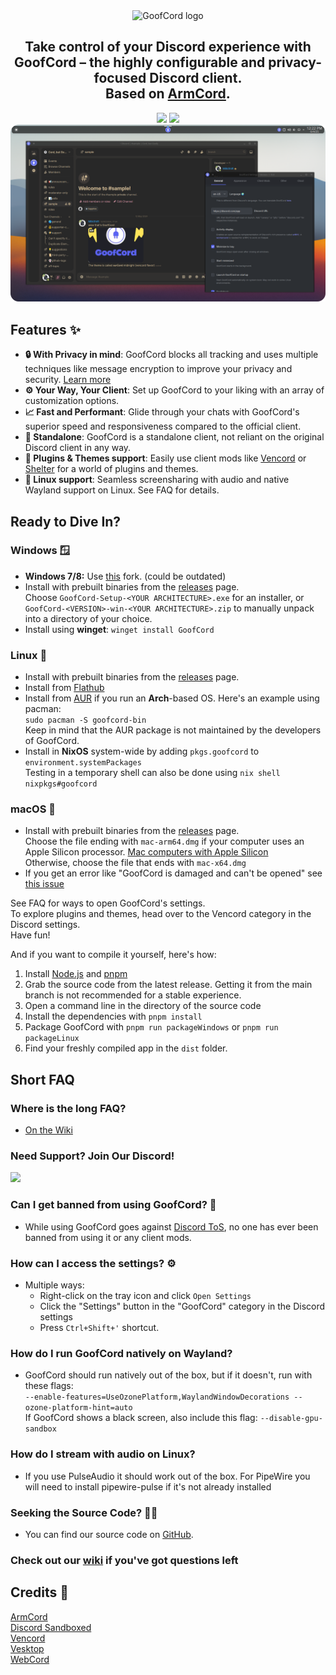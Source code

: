 <div align="center">
<img src="assetsDev/gf_logo_full.png" width="520" alt="GoofCord logo">
<h2>Take control of your Discord experience with GoofCord – the highly configurable and privacy-focused Discord client.<br>Based on <a href="https://github.com/ArmCord/ArmCord">ArmCord</a>.</h2>
<img src="https://img.shields.io/github/downloads/Milkshiift/GoofCord/total">
<img src="https://img.shields.io/github/license/Milkshiift/GoofCord"><br>
<img src="assetsDev/screenshot1_rounded.png" width="520" alt="Screenshot of GoofCord">
</div>

## Features :sparkles:
- **:lock: With Privacy in mind**: GoofCord blocks all tracking and uses multiple techniques like message encryption to improve your privacy and security. [Learn more](https://github.com/Milkshiift/GoofCord/wiki/Privacy-FAQ)
- **:gear: Your Way, Your Client**: Set up GoofCord to your liking with an array of customization options.
- **:chart_with_upwards_trend: Fast and Performant**: Glide through your chats with GoofCord's superior speed and responsiveness compared to the official client. 
- **:bookmark: Standalone**: GoofCord is a standalone client, not reliant on the original Discord client in any way.
- **:electric_plug: Plugins & Themes support**: Easily use client mods like [Vencord](https://github.com/Vendicated/Vencord) or [Shelter](https://github.com/uwu/shelter) for a world of plugins and themes.
- **🐧 Linux support**: Seamless screensharing with audio and native Wayland support on Linux. See FAQ for details.

## Ready to Dive In?
### Windows 🪟

* **Windows 7/8:** Use [this](https://github.com/Alex313031/GoofCord-Win7) fork. (could be outdated)
* Install with prebuilt binaries from the [releases](https://github.com/Milkshiift/GoofCord/releases/latest) page.    
Choose `GoofCord-Setup-<YOUR ARCHITECTURE>.exe` for an installer, or    
`GoofCord-<VERSION>-win-<YOUR ARCHITECTURE>.zip` to manually unpack into a directory of your choice.
* Install using **winget**: `winget install GoofCord`

### Linux 🐧

* Install with prebuilt binaries from the [releases](https://github.com/Milkshiift/GoofCord/releases/latest) page.
* Install from [Flathub](https://flathub.org/apps/io.github.milkshiift.GoofCord)
* Install from [AUR](https://aur.archlinux.org/packages/goofcord-bin) if you run an **Arch**-based OS. Here's an example using pacman:    
`sudo pacman -S goofcord-bin`    
Keep in mind that the AUR package is not maintained by the developers of GoofCord.
* Install in **NixOS** system-wide by adding ``pkgs.goofcord`` to ``environment.systemPackages``     
Testing in a temporary shell can also be done using ``nix shell nixpkgs#goofcord``

### macOS 🍏

* Install with prebuilt binaries from the [releases](https://github.com/Milkshiift/GoofCord/releases/latest) page.    
Choose the file ending with `mac-arm64.dmg` if your computer uses an Apple Silicon processor. [Mac computers with Apple Silicon](https://support.apple.com/en-us/HT211814)      
Otherwise, choose the file that ends with `mac-x64.dmg`
* If you get an error like "GoofCord is damaged and can't be opened" see [this issue](https://github.com/Milkshiift/GoofCord/issues/7)

See FAQ for ways to open GoofCord's settings.    
To explore plugins and themes, head over to the Vencord category in the Discord settings.    
Have fun!
    
And if you want to compile it yourself, here's how:
1. Install [Node.js](https://nodejs.dev) and [pnpm](https://pnpm.io/installation#using-npm)
2. Grab the source code from the latest release. Getting it from the main branch is not recommended for a stable experience.
3. Open a command line in the directory of the source code
4. Install the dependencies with `pnpm install`
5. Package GoofCord with `pnpm run packageWindows` or `pnpm run packageLinux`
6. Find your freshly compiled app in the `dist` folder.

## Short FAQ
### Where is the long FAQ?
- [On the Wiki](https://github.com/Milkshiift/GoofCord/wiki/FAQ)

### Need Support? Join Our Discord!
[![](https://dcbadge.vercel.app/api/server/CZc4bpnjmm)](https://discord.gg/CZc4bpnjmm)

### Can I get banned from using GoofCord? 🤔
- While using GoofCord goes against [Discord ToS](https://discord.com/terms#software-in-discord%E2%80%99s-services), no one has ever been banned from using it or any client mods.

### How can I access the settings? ⚙️
- Multiple ways:
  - Right-click on the tray icon and click `Open Settings`
  - Click the "Settings" button in the "GoofCord" category in the Discord settings
  - Press `Ctrl+Shift+'` shortcut.

### How do I run GoofCord natively on Wayland?
- GoofCord should run natively out of the box, but if it doesn't, run with these flags:    
`--enable-features=UseOzonePlatform,WaylandWindowDecorations --ozone-platform-hint=auto`    
If GoofCord shows a black screen, also include this flag: `--disable-gpu-sandbox`

### How do I stream with audio on Linux?
- If you use PulseAudio it should work out of the box. For PipeWire you will need to install pipewire-pulse if it's not already installed

### Seeking the Source Code? 🕵️‍♂️
- You can find our source code on [GitHub](https://github.com/Milkshiift/GoofCord/).

### Check out our [wiki](https://github.com/Milkshiift/GoofCord/wiki) if you've got questions left

## Credits 🙌

[ArmCord](https://github.com/ArmCord/ArmCord)  
[Discord Sandboxed](https://github.com/khlam/discord-sandboxed)  
[Vencord](https://github.com/Vendicated/Vencord)     
[Vesktop](https://github.com/Vencord/Vesktop)    
[WebCord](https://github.com/SpacingBat3/WebCord)
